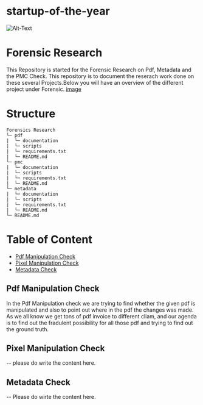 # startup-of-the-year

![Alt-Text](https://www.eccu.edu/wp-content/uploads/2018/09/Digital-Forensics.jpg)

# Forensic Research

This Repository is started for the Forensic Research on Pdf, Metadata and the PMC Check. This repository is to document 
the reserach work done on these several Projects.Below you will have an overview of the different project under
Forensic.
[image](https://github.com/Hiteshsaai/startup-of-the-year/blob/master/header.jpg)
# Structure

```
Forensics Research
└─ pdf
|  └─ documentation
|  └─ scripts
|  └─ requirements.txt
|  └─ README.md
└─ pmc
|  └─ documentation
|  └─ scripts
|  └─ requirements.txt
|  └─ README.md
└─ metadata
|  └─ documentation
|  └─ scripts
|  └─ requirements.txt
|  └─ README.md
└─ README.md
```

# Table of Content

- [Pdf Manipulation Check](#pdf-manipulation-check)
- [Pixel Manipulation Check](#pixel-manipulation-check)
- [Metadata Check](#metadata-check)



## Pdf Manipulation Check

In the Pdf Manipulation check we are trying to find whether the given pdf is manipulated and also to point out
where in the pdf the changes was made. As we all know we get tons of pdf invoice to different cliam, and our 
agenda is to find out the fradulent possibility for all those pdf and trying to find out the ground truth.

## Pixel Manipulation Check

-- please do write the content here.

## Metadata Check

-- Please do wirte the content here.


